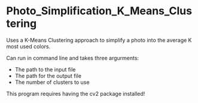 # Photo_Simplification_K_Means_Clustering
Uses a K-Means Clustering approach to simplify a photo into the average K most used colors.

Can run in command line and takes three argurments:
- The path to the input file
- The path for the output file
- The number of clusters to use

This program requires having the cv2 package installed!
